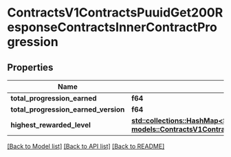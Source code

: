 # ContractsV1ContractsPuuidGet200ResponseContractsInnerContractProgression

## Properties

Name | Type | Description | Notes
------------ | ------------- | ------------- | -------------
**total_progression_earned** | **f64** |  | 
**total_progression_earned_version** | **f64** |  | 
**highest_rewarded_level** | [**std::collections::HashMap<String, models::ContractsV1ContractsPuuidGet200ResponseContractsInnerContractProgressionHighestRewardedLevelValue>**](_contracts_v1_contracts__puuid__get_200_response_Contracts_inner_ContractProgression_HighestRewardedLevel_value.md) |  | 

[[Back to Model list]](../README.md#documentation-for-models) [[Back to API list]](../README.md#documentation-for-api-endpoints) [[Back to README]](../README.md)


